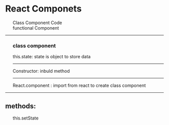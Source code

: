 <h1>React Componets </h1>
<ul type="none">
<li>Class Component Code</li>
<li>functional Component</li>
</ul>
<hr>
<ul type="none">
<h3>class component</h3>
<li>this.state:
state is object to store data </li>
<hr>
<li>Constructor: inbuld method</li>
<hr>
<li>React.component : import from react to create class component</li>
</ul>
<hr>
<h2>methods:</h2>
<ul type="none">
<li>this.setState</li>
</ul>
